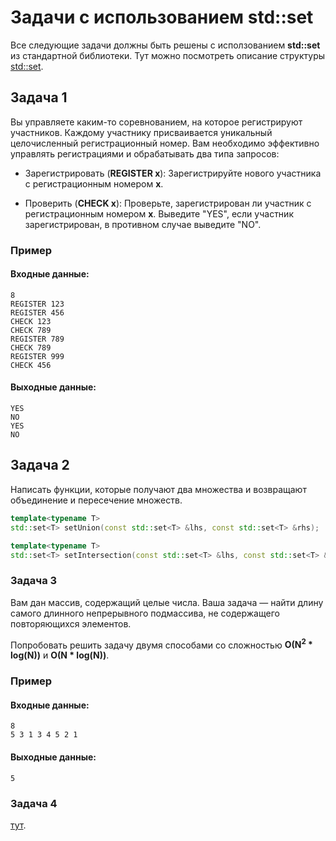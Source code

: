 # Задачи с использованием std::set
Все следующие задачи должны быть решены с исползованием **std::set** из стандартной библиотеки.
Тут можно посмотреть описание структуры [std::set](https://en.cppreference.com/w/cpp/container/set).

## Задача 1
Вы управляете каким-то соревнованием, на которое регистрируют участников. Каждому участнику присваивается уникальный целочисленный регистрационный номер.
Вам необходимо эффективно управлять регистрациями и обрабатывать два типа запросов:

* Зарегистрировать (**REGISTER x**):
  Зарегистрируйте нового участника с регистрационным номером **x**.

* Проверить (**CHECK x**):
  Проверьте, зарегистрирован ли участник с регистрационным номером **x**.
  Выведите "YES", если участник зарегистрирован, в противном случае выведите "NO".

### Пример
#### Входные данные:
```
8
REGISTER 123
REGISTER 456
CHECK 123
CHECK 789
REGISTER 789
CHECK 789
REGISTER 999
CHECK 456
```
#### Выходные данные:
```
YES
NO
YES
NO
```

## Задача 2
Написать функции, которые получают два множества и возвращают объединение и пересечение множеств.
```c++
template<typename T>
std::set<T> setUnion(const std::set<T> &lhs, const std::set<T> &rhs);

template<typename T>
std::set<T> setIntersection(const std::set<T> &lhs, const std::set<T> &rhs);
```

### Задача 3
Вам дан массив, содержащий целые числа.
Ваша задача — найти длину самого длинного непрерывного подмассива, не содержащего повторяющихся элементов.

Попробовать решить задачу двумя способами со сложностью **O(N<sup>2</sup> * log(N))** и **O(N * log(N))**.
### Пример
#### Входные данные:
```
8
5 3 1 3 4 5 2 1
```
#### Выходные данные:
```
5
```

### Задача 4
[тут](https://leetcode.com/problems/merge-similar-items/description/).
